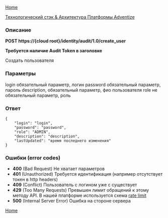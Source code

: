 [Home](../README.md)

[Технологический стэк & Архитектура Платформы Adventize](https://github.com/WiseWaveCorporationLimited/platform-architecture/blob/master/README.md)

### Описание


**POST   https://{cloud root}/identity/audit/1.0/create_user**

**Требуется наличие Audit Token в заголовке**

Создать пользователя

### Параметры

login обязательный параметр, логин
password обязательный параметр, пароль
description, обязательный параметр, фио пользователя
role не обязательный параметр, роль

### Ответ
````
{
    "login": "login",
    "password": "password",
    "role": "ADMIN",
    "description": "description",
    "lastUpdated": "время последнего изменения"
}
````
### Ошибки (error codes)

* **400** (Bad Request) Не хватает параметров
* **401** (Unauthorized) Требуется идентификация (например отсутствует токен в http headers)
* **409** (Conflict) Пользователь с логином уже с существует
* **429** (Too Many Requests) Превышен лимит обращений к этому методу API. В нашей платформе используется схема [rate limit](http://en.wikipedia.org/wiki/Rate_limiting)
* **500** (Internal Server Error) Ошибка на стороне сервера


[Home](../README.md)
